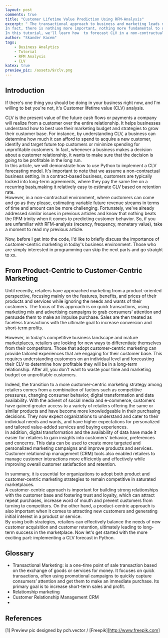 ```yaml
---
layout: post
comments: true
title: "Customer Lifetime Value Prediction Using RFM-Analysis"
excerpt: " The transactional approach to business and marketing leads most managers to focus on the wrong thing - the next transaction. So they become fixated with marketing mix and core products. Performance is then measured by metrics such as conversion rate, cost per acquisition, sales growth, or market share, and they forget what matters most: the customer. 
In fact, there is nothing more important, nothing more fundamental to our business than a long-term relationship with our high-value customers. So marketing becomes an interaction aimed at building, maintaining and improving those relationships. And at the heart of customer relationship lies Customer Lifetime Value (CLV). 
In this tutorial, we'll learn how  to forecast CLV in a non-contractual setting based on RFM-Analysis and first-order Markov chain."
author: "Skander Kacem"
tags: 
    - Business Analytics
    - Tutorial
    - RFM Analysis
    - CLV
katex: true
preview_pic: /assets/9/clv.png
---
```


## Introduction

If there's one thing you should be doing in your business right now, and I'm willing to bet you're not, it's Customer lifetime value (CLV) analysis.  

CLV is the present value of the future cash flows or payments a company will realize from a customer over the entire relationship. It helps businesses understand how to best use their marketing budget and strategies to grow their customer base. For instance, by understanding CLV, a business can determine how much it can afford to spend to acquire a new customer, identify and target future top customers or minimize spending for unprofitable customers.
In fact, whenever a business makes a decision about a customer relationship, it wants to make sure that the decision is going to be profitable in the long run.  
In this article, we will demonstrate how to use Python to implement a CLV forecasting model. It's important to note that we assume a non-contractual business setting. In a contract-based business, customers are typically locked into long-term agreements, where they pay the same fee on a recurring basis,making it relatively easy to estimate CLV based on retention rate.  
However, in a non-contractual environment, where customers can come and go as they please, estimating variable future revenue streams in terms of time and amount can be more challenging.
Fortunately, we've already addressed similar issues in previous articles and know that nothing beats the RFM trinity when it comes to predicting customer behavior. So, if you are unfamiliar with RFM-analysis (recency, frequency, monetary value), take a moment to read my previous article.  

Now, before I get into the code, I'd like to briefly discuss the importance of customer-centric marketing in today's business environment. Those who are simply interested in programming can skip the next parts and go straight to xx.


## From Product-Centric to Customer-Centric Marketing

Until recently, retailers have approached marketing from a product-oriented perspective, focusing mainly on the features, benefits, and prices of their products and services while ignoring the needs and wants of their customers. The focus of this approach is on quick transactions, using  marketing mix and advertising campaigns to grab consumers' attention and persuade them to make an impulse purchase. Sales are then treated as faceless transactions with the ultimate goal to increase conversion and short-term profits.  

However, in today's competitive business landscape and mature marketplaces, retailers are looking for new ways to differentiate themselves from their competitors. Those that adopt customer-centric marketing can provide tailored experiences that are engaging for their customer base. This requires understanding customers on an individual level and forecasting their CLV to determine how profitable they will be in a long-term relationship. After all, you don't want to waste your time and marketing budget on unprofitable customers.

Indeed, the transition to a more customer-centric marketing strategy among retailers comes from a combination of factors such as competitive pressures, changing consumer behavior, digital transformation and data availability.
With the advent of social media and e-commerce, customers have gained greater access to a variety of retailers offering the same or similar products and have become more knowledgeable in their purchasing decisions. They now expect organizations to understand and cater to their individual needs and wants, and have higher expectations for personalized and tailored value-added services and buying experiences.  
In addition, digital transformation and the availability of data have made it easier for retailers to gain insights into customers' behavior, preferences and concerns. This data can be used to create more targeted and personalized marketing campaigns and improve products and services. Customer relationship management (CRM) tools also enabled retailers to manage customer interactions more efficiently and effectively while improving overall customer satisfaction and retention.  

In summary, it is essential for organizations to adopt both product and customer-centric marketing strategies to remain competitive in saturated marketplaces.  
A customer-centric approach is important for building strong relationships with the customer base and fostering trust and loyalty, which can attract repeat purchases, increase word of mouth and prevent customers from turning to competitors. On the other hand, a product-centric approach is also important when it comes to attracting new customers and generating initial interest in a product or service.  
By using both strategies, retailers can effectively balance the needs of new customer acquisition and customer retention, ultimately leading to long-term success in the marketplace.
Now let's get started with the more exciting part: implementing a CLV forecast in Python.  





## Glossary

* Transactional Marketing: is a one-time point of sale transaction based on the exchange of goods or services for money. It focuses on quick transactions, often using promotional campaigns to quickly capture consumers’ attention and get them to make an immediate purchase. Its primary goal is to increase short-term sales and profit.
* Relationship marketing
* Customer Relationship Management CRM
* 
## References

[1] Preview pic designed by pch.vector / [Freepik][http://www.freepik.com]
